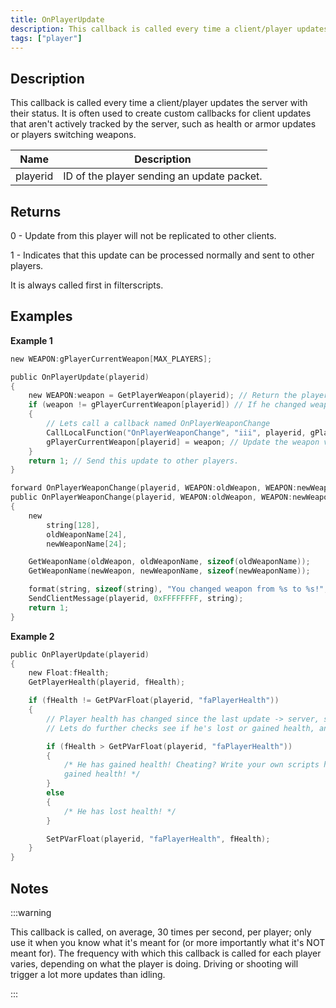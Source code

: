 ```yaml
---
title: OnPlayerUpdate
description: This callback is called every time a client/player updates the server with their status.
tags: ["player"]
---
```


## Description

This callback is called every time a client/player updates the server with their status. It is often used to create custom callbacks for client updates that aren't actively tracked by the server, such as health or armor updates or players switching weapons.

| Name     | Description                                |
| -------- | ------------------------------------------ |
| playerid | ID of the player sending an update packet. |

## Returns

0 - Update from this player will not be replicated to other clients.

1 - Indicates that this update can be processed normally and sent to other players.

It is always called first in filterscripts.

## Examples

**Example 1**

```c
new WEAPON:gPlayerCurrentWeapon[MAX_PLAYERS];

public OnPlayerUpdate(playerid)
{
    new WEAPON:weapon = GetPlayerWeapon(playerid); // Return the player's current weapon
    if (weapon != gPlayerCurrentWeapon[playerid]) // If he changed weapons since the last update
    {
        // Lets call a callback named OnPlayerWeaponChange
        CallLocalFunction("OnPlayerWeaponChange", "iii", playerid, gPlayerCurrentWeapon[playerid], weapon);
        gPlayerCurrentWeapon[playerid] = weapon; // Update the weapon variable
    }
    return 1; // Send this update to other players.
}

forward OnPlayerWeaponChange(playerid, WEAPON:oldWeapon, WEAPON:newWeapon);
public OnPlayerWeaponChange(playerid, WEAPON:oldWeapon, WEAPON:newWeapon)
{
    new 
        string[128],
        oldWeaponName[24],
        newWeaponName[24];

    GetWeaponName(oldWeapon, oldWeaponName, sizeof(oldWeaponName));
    GetWeaponName(newWeapon, newWeaponName, sizeof(newWeaponName));

    format(string, sizeof(string), "You changed weapon from %s to %s!", oldWeaponName, newWeaponName);
    SendClientMessage(playerid, 0xFFFFFFFF, string);
    return 1;
}
```

**Example 2**

```c
public OnPlayerUpdate(playerid)
{
    new Float:fHealth;
    GetPlayerHealth(playerid, fHealth);

    if (fHealth != GetPVarFloat(playerid, "faPlayerHealth"))
    {
        // Player health has changed since the last update -> server, so obviously thats the thing updated.
        // Lets do further checks see if he's lost or gained health, anti-health cheat? ;)

        if (fHealth > GetPVarFloat(playerid, "faPlayerHealth"))
        {
            /* He has gained health! Cheating? Write your own scripts here to figure how a player
            gained health! */
        }
        else
        {
            /* He has lost health! */
        }

        SetPVarFloat(playerid, "faPlayerHealth", fHealth);
    }
}
```

## Notes

<TipNPCCallbacks />

:::warning

This callback is called, on average, 30 times per second, per player; only use it when you know what it's meant for (or more importantly what it's NOT meant for). The frequency with which this callback is called for each player varies, depending on what the player is doing. Driving or shooting will trigger a lot more updates than idling.

:::
